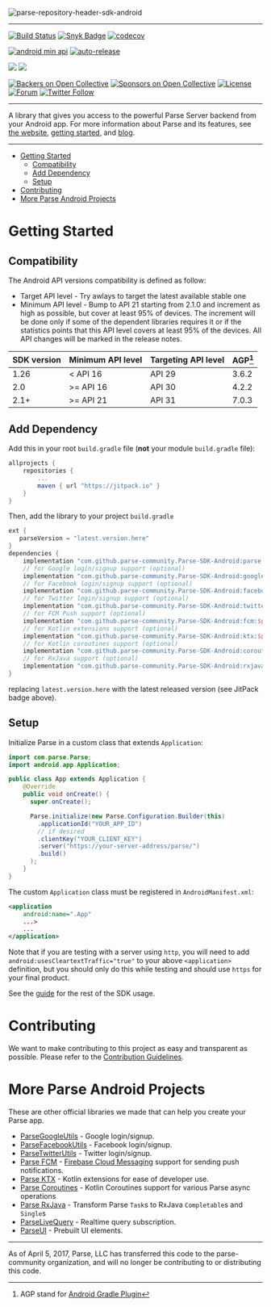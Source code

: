![parse-repository-header-sdk-android](https://user-images.githubusercontent.com/5673677/138284986-844b692c-d976-4370-a840-0ada5de8a8bf.png)

---

[![Build Status](https://github.com/parse-community/Parse-SDK-Android/workflows/ci/badge.svg?branch=master)](https://github.com/parse-community/Parse-SDK-Android/actions?query=workflow%3Aci+branch%3Amaster)
[![Snyk Badge](https://snyk.io/test/github/parse-community/Parse-SDK-Android/badge.svg)](https://snyk.io/test/github/parse-community/Parse-SDK-Android)
[![codecov](https://codecov.io/gh/parse-community/Parse-SDK-Android/branch/master/graph/badge.svg)](https://codecov.io/gh/parse-community/Parse-SDK-Android)

[![android min api](https://img.shields.io/badge/Android_API->=21-66c718.svg)](https://github.com/parse-community/parse-dashboard/releases)
[![auto-release](https://img.shields.io/badge/%F0%9F%9A%80-auto--release-9e34eb.svg)](https://github.com/parse-community/parse-dashboard/releases)

[![](https://jitpack.io/v/parse-community/Parse-SDK-Android.svg)](https://jitpack.io/#parse-community/Parse-SDK-Android)
[![](https://jitpack.io/v/parse-community/Parse-SDK-Android/month.svg)](https://jitpack.io/#parse-community/Parse-SDK-Android)

[![Backers on Open Collective](https://opencollective.com/parse-server/backers/badge.svg)][open-collective-link]
[![Sponsors on Open Collective](https://opencollective.com/parse-server/sponsors/badge.svg)][open-collective-link]
[![License](https://img.shields.io/badge/license-BSD-lightgrey.svg)](https://github.com/parse-community/Parse-SDK-Android/blob/master/LICENSE)
[![Forum](https://img.shields.io/discourse/https/community.parseplatform.org/topics.svg)](https://community.parseplatform.org/c/parse-server)
[![Twitter Follow](https://img.shields.io/twitter/follow/ParsePlatform.svg?label=Follow%20us%20on%20Twitter&style=social)](https://twitter.com/intent/follow?screen_name=ParsePlatform)

---

A library that gives you access to the powerful Parse Server backend from your Android app. For more information about Parse and its features, see [the website](https://parseplatform.org/), [getting started][guide], and [blog](https://blog.parseplatform.org/).

---

- [Getting Started](#getting-started)
  - [Compatibility](#compatibility)
  - [Add Dependency](#add-dependency)
  - [Setup](#setup)
- [Contributing](#contributing)
- [More Parse Android Projects](#more-parse-android-projects)

# Getting Started

## Compatibility

The Android API versions compatibility is defined as follow:

- Target API level - Try awlays to target the latest available stable one
- Minimum API level - Bump to API 21 starting from 2.1.0 and increment as high as possible, but cover at least 95% of devices. The increment will be done only if some of the dependent libraries requires it or if the statistics points that this API level covers at least 95% of the devices. All API changes will be marked in the release notes.

| SDK version | Minimum API level | Targeting API level | AGP[^1] |
| ----------- | ----------------- | ------------------- | ------- |
| 1.26        | < API 16          | API 29              | 3.6.2   |
| 2.0         | >= API 16         | API 30              | 4.2.2   |
| 2.1+        | >= API 21         | API 31              | 7.0.3   |

[^1]: AGP stand for [Android Gradle Plugin](https://developer.android.com/studio/releases/gradle-plugin)

## Add Dependency

Add this in your root `build.gradle` file (**not** your module `build.gradle` file):

```gradle
allprojects {
    repositories {
        ...
        maven { url "https://jitpack.io" }
    }
}
```

Then, add the library to your project `build.gradle`

```gradle
ext {
   parseVersion = "latest.version.here"
}
dependencies {
    implementation "com.github.parse-community.Parse-SDK-Android:parse:$parseVersion"
    // for Google login/signup support (optional)
    implementation "com.github.parse-community.Parse-SDK-Android:google:$parseVersion"
    // for Facebook login/signup support (optional)
    implementation "com.github.parse-community.Parse-SDK-Android:facebook:$parseVersion"
    // for Twitter login/signup support (optional)
    implementation "com.github.parse-community.Parse-SDK-Android:twitter:$parseVersion"
    // for FCM Push support (optional)
    implementation "com.github.parse-community.Parse-SDK-Android:fcm:$parseVersion"
    // for Kotlin extensions support (optional)
    implementation "com.github.parse-community.Parse-SDK-Android:ktx:$parseVersion"
    // for Kotlin coroutines support (optional)
    implementation "com.github.parse-community.Parse-SDK-Android:coroutines:$parseVersion"
    // for RxJava support (optional)
    implementation "com.github.parse-community.Parse-SDK-Android:rxjava:$parseVersion"
}
```

replacing `latest.version.here` with the latest released version (see JitPack badge above).

## Setup

Initialize Parse in a custom class that extends `Application`:

```java
import com.parse.Parse;
import android.app.Application;

public class App extends Application {
    @Override
    public void onCreate() {
      super.onCreate();

      Parse.initialize(new Parse.Configuration.Builder(this)
        .applicationId("YOUR_APP_ID")
        // if desired
        .clientKey("YOUR_CLIENT_KEY")
        .server("https://your-server-address/parse/")
        .build()
      );
    }
}
```

The custom `Application` class must be registered in `AndroidManifest.xml`:

```xml
<application
    android:name=".App"
    ...>
    ...
</application>
```

Note that if you are testing with a server using `http`, you will need to add `android:usesCleartextTraffic="true"` to your above `<application>` definition, but you should only do this while testing and should use `https` for your final product.

See the [guide][guide] for the rest of the SDK usage.

# Contributing

We want to make contributing to this project as easy and transparent as possible. Please refer to the [Contribution Guidelines](CONTRIBUTING.md).

# More Parse Android Projects

These are other official libraries we made that can help you create your Parse app.

- [ParseGoogleUtils](/google) - Google login/signup.
- [ParseFacebookUtils](/facebook) - Facebook login/signup.
- [ParseTwitterUtils](/twitter) - Twitter login/signup.
- [Parse FCM](/fcm) - [Firebase Cloud Messaging](https://firebase.google.com/docs/cloud-messaging) support for sending push notifications.
- [Parse KTX](/ktx) - Kotlin extensions for ease of developer use.
- [Parse Coroutines](/coroutines) - Kotlin Coroutines support for various Parse async operations
- [Parse RxJava](/rxjava) - Transform Parse `Task`s to RxJava `Completable`s and `Single`s
- [ParseLiveQuery](https://github.com/parse-community/ParseLiveQuery-Android) - Realtime query subscription.
- [ParseUI](https://github.com/parse-community/ParseUI-Android) - Prebuilt UI elements.

---

As of April 5, 2017, Parse, LLC has transferred this code to the parse-community organization, and will no longer be contributing to or distributing this code.

[guide]: http://docs.parseplatform.org/android/guide/
[open-collective-link]: https://opencollective.com/parse-server
